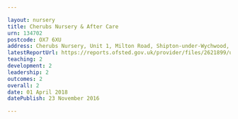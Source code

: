 ```yaml
---

layout: nursery
title: Cherubs Nursery & After Care
urn: 134702
postcode: OX7 6XU
address: Cherubs Nursery, Unit 1, Milton Road, Shipton-under-Wychwood, CHIPPING NORTON, Oxfordshire, OX7 6XU
latestReportUrl: https://reports.ofsted.gov.uk/provider/files/2621899/urn/134702.pdf
teaching: 2
development: 2
leadership: 2
outcomes: 2
overall: 2
date: 01 April 2018 
datePublish: 23 November 2016

---
```

